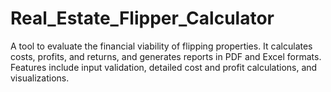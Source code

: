 # Real_Estate_Flipper_Calculator
A tool to evaluate the financial viability of flipping properties. It calculates costs, profits, and returns, and generates reports in PDF and Excel formats. Features include input validation, detailed cost and profit calculations, and visualizations.
